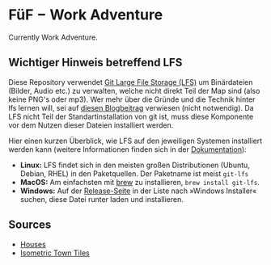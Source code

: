 # FüF − Work Adventure

Currently Work Adventure.

## Wichtiger Hinweis betreffend LFS

Diese Repository verwendet [Git Large File Storage (LFS)](https://git-lfs.github.com/) um Binärdateien (Bilder, Audio etc.) zu verwalten, welche nicht direkt Teil der Map sind (also keine PNG's oder mp3). Wer mehr über die Gründe und die Technik hinter lfs lernen will, sei auf [diesen Blogbeitrag](https://www.git-tower.com/learn/git/ebook/en/command-line/advanced-topics/git-lfs/) verwiesen (nicht notwendig). Da LFS nicht Teil der Standartinstallation von git ist, muss diese Komponente vor dem Nutzen dieser Dateien installiert werden.

Hier einen kurzen Überblick, wie LFS auf den jeweiligen Systemen installiert werden kann (weitere Informationen finden sich in der [Dokumentation](https://github.com/git-lfs/git-lfs/wiki/Installation)):

- **Linux:** LFS findet sich in den meisten großen Distributionen (Ubuntu, Debian, RHEL) in den Paketquellen. Der Paketname ist meist `git-lfs`
- **MacOS:** Am einfachsten mit [brew](https://brew.sh/) zu installieren, `brew install git-lfs`.
- **Windows:** Auf der [Release-Seite](https://github.com/git-lfs/git-lfs/releases) in der Liste nach »Windows Installer« suchen, diese Datei runter laden und installieren.


## Sources

- [Houses](https://szadiart.itch.io/houses-pack)
- [Isometric Town Tiles](https://screamingbrainstudios.itch.io/iso-town-pack)
